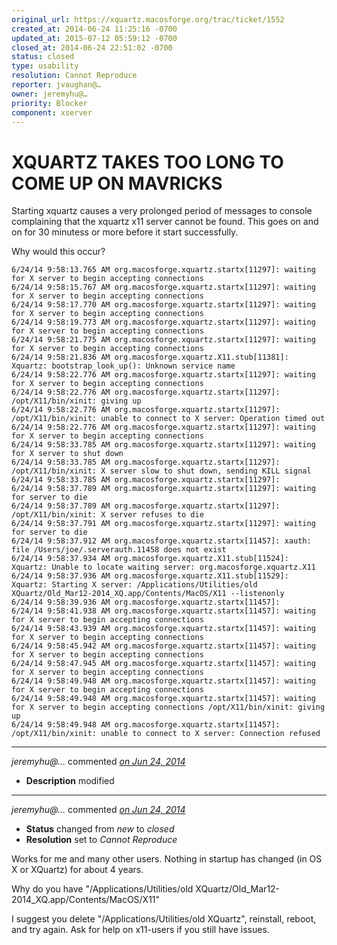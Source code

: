 ```yaml
---
original_url: https://xquartz.macosforge.org/trac/ticket/1552
created_at: 2014-06-24 11:25:16 -0700
updated_at: 2015-07-12 05:59:12 -0700
closed_at: 2014-06-24 22:51:02 -0700
status: closed
type: usability
resolution: Cannot Reproduce
reporter: jvaughan@…
owner: jeremyhu@…
priority: Blocker
component: xserver
---
```


XQUARTZ TAKES TOO LONG TO COME UP ON MAVRICKS
=============================================


Starting xquartz causes a very prolonged period of messages to console complaining that the xquartz x11 server cannot be found.
This goes on and on for 30 minutess or more before it start successfully.

Why would this occur?

    6/24/14 9:58:13.765 AM org.macosforge.xquartz.startx[11297]: waiting for X server to begin accepting connections 
    6/24/14 9:58:15.767 AM org.macosforge.xquartz.startx[11297]: waiting for X server to begin accepting connections 
    6/24/14 9:58:17.770 AM org.macosforge.xquartz.startx[11297]: waiting for X server to begin accepting connections 
    6/24/14 9:58:19.773 AM org.macosforge.xquartz.startx[11297]: waiting for X server to begin accepting connections 
    6/24/14 9:58:21.775 AM org.macosforge.xquartz.startx[11297]: waiting for X server to begin accepting connections 
    6/24/14 9:58:21.836 AM org.macosforge.xquartz.X11.stub[11381]: Xquartz: bootstrap_look_up(): Unknown service name
    6/24/14 9:58:22.776 AM org.macosforge.xquartz.startx[11297]: waiting for X server to begin accepting connections 
    6/24/14 9:58:22.776 AM org.macosforge.xquartz.startx[11297]: /opt/X11/bin/xinit: giving up
    6/24/14 9:58:22.776 AM org.macosforge.xquartz.startx[11297]: /opt/X11/bin/xinit: unable to connect to X server: Operation timed out
    6/24/14 9:58:22.776 AM org.macosforge.xquartz.startx[11297]: waiting for X server to begin accepting connections 
    6/24/14 9:58:33.785 AM org.macosforge.xquartz.startx[11297]: waiting for X server to shut down 
    6/24/14 9:58:33.785 AM org.macosforge.xquartz.startx[11297]: /opt/X11/bin/xinit: X server slow to shut down, sending KILL signal
    6/24/14 9:58:33.785 AM org.macosforge.xquartz.startx[11297]: 
    6/24/14 9:58:37.789 AM org.macosforge.xquartz.startx[11297]: waiting for server to die 
    6/24/14 9:58:37.789 AM org.macosforge.xquartz.startx[11297]: /opt/X11/bin/xinit: X server refuses to die
    6/24/14 9:58:37.791 AM org.macosforge.xquartz.startx[11297]: waiting for server to die 
    6/24/14 9:58:37.912 AM org.macosforge.xquartz.startx[11457]: xauth:  file /Users/joe/.serverauth.11458 does not exist
    6/24/14 9:58:37.934 AM org.macosforge.xquartz.X11.stub[11524]: Xquartz: Unable to locate waiting server: org.macosforge.xquartz.X11
    6/24/14 9:58:37.936 AM org.macosforge.xquartz.X11.stub[11529]: Xquartz: Starting X server: /Applications/Utilities/old XQuartz/Old_Mar12-2014_XQ.app/Contents/MacOS/X11 --listenonly
    6/24/14 9:58:39.936 AM org.macosforge.xquartz.startx[11457]: 
    6/24/14 9:58:41.938 AM org.macosforge.xquartz.startx[11457]: waiting for X server to begin accepting connections 
    6/24/14 9:58:43.939 AM org.macosforge.xquartz.startx[11457]: waiting for X server to begin accepting connections 
    6/24/14 9:58:45.942 AM org.macosforge.xquartz.startx[11457]: waiting for X server to begin accepting connections 
    6/24/14 9:58:47.945 AM org.macosforge.xquartz.startx[11457]: waiting for X server to begin accepting connections 
    6/24/14 9:58:49.948 AM org.macosforge.xquartz.startx[11457]: waiting for X server to begin accepting connections 
    6/24/14 9:58:49.948 AM org.macosforge.xquartz.startx[11457]: waiting for X server to begin accepting connections /opt/X11/bin/xinit: giving up
    6/24/14 9:58:49.948 AM org.macosforge.xquartz.startx[11457]: /opt/X11/bin/xinit: unable to connect to X server: Connection refused


---

*jeremyhu@…* commented *[on Jun 24, 2014](https://xquartz.macosforge.org/trac/ticket/1552#comment:1 "June 24, 2014 at 10:47 PM PDT")*

-   **Description** modified



---

*jeremyhu@…* commented *[on Jun 24, 2014](https://xquartz.macosforge.org/trac/ticket/1552#comment:2 "June 24, 2014 at 10:51 PM PDT")*

-   **Status** changed from *new* to *closed*
-   **Resolution** set to *Cannot Reproduce*

Works for me and many other users. Nothing in startup has changed (in OS X or XQuartz) for about 4 years.

Why do you have "/Applications/Utilities/old XQuartz/Old\_Mar12-2014\_XQ.app/Contents/MacOS/X11"

I suggest you delete "/Applications/Utilities/old XQuartz", reinstall, reboot, and try again. Ask for help on x11-users if you still have issues.



